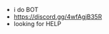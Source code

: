 - i do BOT
- https://discord.gg/4wfAgjB35R
- looking for HELP

<!---
Gustiviy/Gustiviy is a ✨ special ✨ repository because its `README.md` (this file) appears on your GitHub profile.
You can click the Preview link to take a look at your changes.
--->
